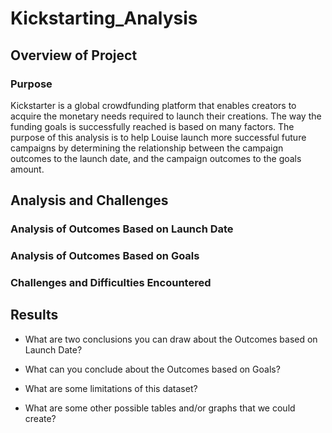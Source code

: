 # Kickstarting_Analysis
## Overview of Project
### Purpose
Kickstarter is a global crowdfunding platform that enables creators to acquire the monetary needs required to launch their creations. The way the funding goals is successfully reached is based on many factors. The purpose of this analysis is to help Louise launch more successful future campaigns by determining the relationship between the campaign outcomes to the launch date, and the campaign outcomes to the goals amount. 

## Analysis and Challenges

### Analysis of Outcomes Based on Launch Date

### Analysis of Outcomes Based on Goals

### Challenges and Difficulties Encountered

## Results

- What are two conclusions you can draw about the Outcomes based on Launch Date?

- What can you conclude about the Outcomes based on Goals?

- What are some limitations of this dataset?

- What are some other possible tables and/or graphs that we could create?

